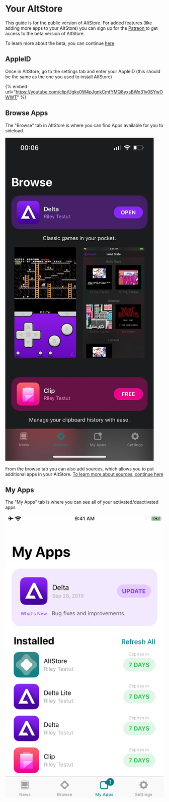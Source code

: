 # Your AltStore

This guide is for the public version of AltStore. For added features (like adding more apps to your AltStore) you can sign up for the [Patreon ](https://www.patreon.com/rileytestut)to get access to the beta version of AltStore.&#x20;

To learn more about the beta, you can continue [here](../sideloading-apps/beta-features/)

## AppleID

Once in AltStore, go to the settings tab and enter your AppleID (this should be the same as the one you used to install AltStore)

{% embed url="https://youtube.com/clip/Ugkx0W4pJgnkCmfYMQ8yxsBWe31v0SYwOWWT" %}

## Browse Apps

The "Browse" tab in AltStore is where you can find Apps available for you to sideload.&#x20;

&#x20;                                                ![](<../.gitbook/assets/image (4).png>)

From the browse tab you can also add sources, which allows you to put additional apps in your AltStore. [To learn more about sources, continue here](../sideloading-apps/beta-features/adding-apps-to-altstore-sources.md)

## My Apps

The "My Apps" tab is where you can see all of your activated/deactivated apps  &#x20;

&#x20;                                                ![](../.gitbook/assets/65605569-30ca6080-df5e-11e9-8dfb-15ebb00e10cb.png)



